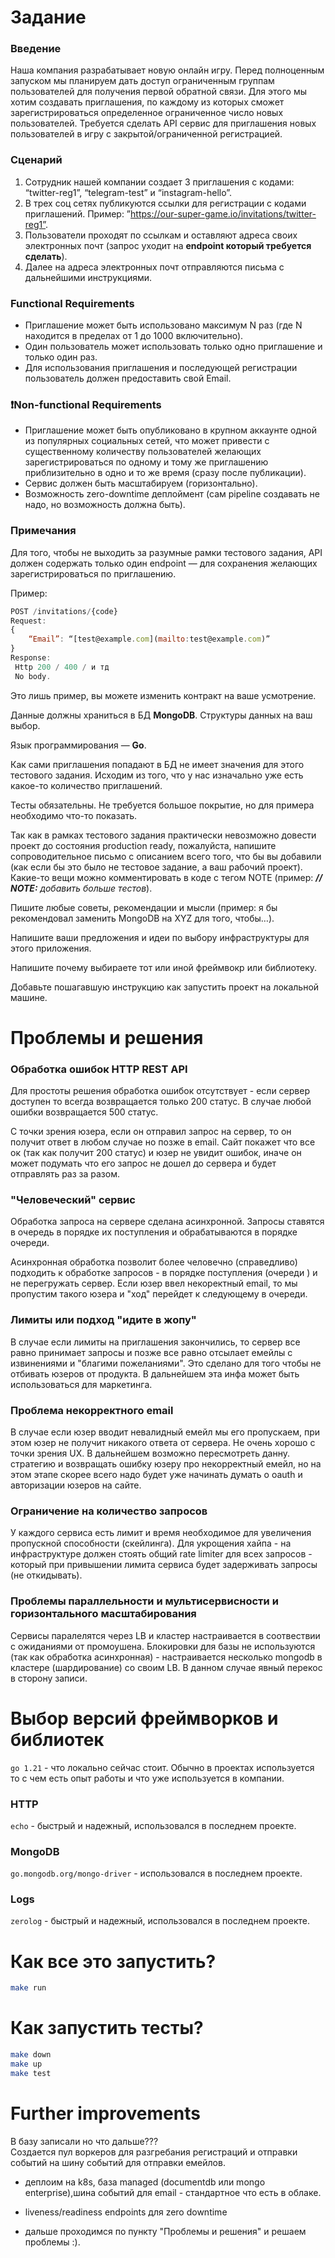 # Задание
### Введение

Наша компания разрабатывает новую онлайн игру. Перед полноценным запуском мы планируем дать доступ ограниченным группам пользователей для получения первой обратной связи. Для этого мы хотим создавать приглашения, по каждому из которых сможет зарегистрироваться определенное ограниченное число новых пользователей. Требуется сделать API сервис для приглашения новых пользователей в игру с закрытой/ограниченной регистрацией.

### Сценарий

1. Сотрудник нашей компании создает 3 приглашения с кодами: “twitter-reg1”, “telegram-test” и “instagram-hello”.
2. В трех соц сетях публикуются ссылки для регистрации с кодами приглашений. Пример: ”https://our-super-game.io/invitations/twitter-reg1”.
3. Пользователи проходят по ссылкам и оставляют адреса своих электронных почт (запрос уходит на **endpoint который требуется сделать**).
4. Далее на адреса электронных почт отправляются письма с дальнейшими инструкциями.

### Functional Requirements

- Приглашение может быть использовано максимум N раз (где N находится в пределах от 1 до 1000 включительно).
- Один пользователь может использовать только одно приглашение и только один раз.
- Для использования приглашения и последующей регистрации пользователь должен предоставить свой Email.

### ❗️Non-functional Requirements

- Приглашение может быть опубликовано в крупном аккаунте одной из популярных социальных сетей, что может привести с существенному количеству пользователей желающих зарегистрироваться по одному и тому же приглашению приблизительно в одно и то же время (сразу после публикации).
- Сервис должен быть масштабируем (горизонтально).
- Возможность zero-downtime деплоймент (сам pipeline создавать не надо, но возможность должна быть).

### Примечания

Для того, чтобы не выходить за разумные рамки тестового задания, API должен содержать только один endpoint — для сохранения желающих зарегистрироваться по приглашению.

Пример:

```jsx
POST /invitations/{code}
Request: 
{
 	“Email”: “[test@example.com](mailto:test@example.com)” 
}
Response: 
 Http 200 / 400 / и тд
 No body.
```

Это лишь пример, вы можете изменить контракт на ваше усмотрение.

Данные должны храниться в БД **MongoDB**. Структуры данных на ваш выбор.

Язык программирования — **Go**.

Как сами приглашения попадают в БД не имеет значения для этого тестового задания. Исходим из того, что у нас изначально уже есть какое-то количество приглашений.

Тесты обязательны. Не требуется большое покрытие, но для примера необходимо что-то показать.

Так как в рамках тестового задания практически невозможно довести проект до состояния production ready, пожалуйста, напишите сопроводительное письмо с описанием всего того, что бы вы добавили (как если бы это было не тестовое задание, а ваш рабочий проект). Какие-то вещи можно комментировать в коде с тегом NOTE (пример: ***// NOTE:** добавить больше тестов*).

Пишите любые советы, рекомендации и мысли (пример: я бы рекомендовал заменить MongoDB на XYZ для того, чтобы…).

Напишите ваши предложения и идеи по выбору инфраструктуры для этого приложения.

Напишите почему выбираете тот или иной фреймвокр или библиотеку.

Добавьте пошагавшую инструкцию как запустить проект на локальной машине.

# Проблемы и решения

### Обработка ошибок HTTP REST API

Для простоты решения обработка ошибок отсутствует - если сервер доступен то всегда возвращается только 200 статус. В случае любой ошибки возвращается 500 статус.

С точки зрения юзера, если он отправил запрос на сервер, то он получит ответ в любом случае но позже в email. Сайт покажет что все ок (так как получит 200 статус) и юзер не увидит ошибок, иначе он может подумать что его запрос не дошел до сервера и будет отправлять раз за разом.

### "Человеческий" сервис

Обработка запроса на сервере сделана асинхронной. Запросы ставятся в очередь в порядке их поступления и обрабатываются в порядке очереди. 

Асинхронная обработка позволит более человечно (справедливо) подходить к обработке запросов - в порядке поступления (очереди ) и не перегружать сервер. Если юзер ввел некоректный email, то мы пропустим такого юзера и "ход"  перейдет к следующему в очереди.


### Лимиты или подход "идите в жопу"

В случае если лимиты на приглашения закончились, то сервер все равно принимает запросы и позже все равно отсылает емейлы с извинениями и "благими пожеланиями". Это сделано для того чтобы не отбивать юзеров от продукта. В дальнейшем эта инфа может быть использоваться для маркетинга.

### Проблема некорректного email

В случае если юзер вводит невалидный емейл мы его пропускаем, при этом юзер не получит никакого ответа от сервера. Не очень хорошо с точки зрения UX. В дальнейшем возможно пересмотреть данну. стратегию и возвращать ошибку юзеру про некорректный емейл, но на этом этапе скорее всего надо будет уже начинать думать о oauth и авторизации юзеров на сайте.

### Ограничение на количество запросов

У каждого сервиса есть лимит и время необходимое для увеличения пропускной способности (скейлинга). Для укрощения хайпа - на инфраструктуре должен стоять общий rate limiter для всех запросов - который при привышении лимита сервиса будет задерживать запросы (не откидывать).

### Проблемы параллельности и мультисервисности и горизонтального масштабирования

Сервисы паралелятся через LB и кластер настраивается в соотвествии с ожиданиями от промоушена. 
Блокировки для базы не используются (так как обработка асинхронная) - настраивается несколько mongodb в кластере (шардирование) со своим LB. В данном случае явный перекос в сторону записи.


# Выбор версий фреймворков и библиотек

`go 1.21` - что локально сейчас стоит.
Обычно в проектах используется то с чем есть опыт работы и что уже используется в компании.

### HTTP 

`echo` - быстрый и надежный, использовался в последнем проекте.

### MongoDB

`go.mongodb.org/mongo-driver` - использовался в последнем проекте.

### Logs

`zerolog` - быстрый и надежный, использовался в последнем проекте.
	

# Как все это запустить?

```bash
make run
```

# Как запустить тесты?

```bash
make down
make up
make test
```

# Further improvements

В базу записали но что дальше???  
Создается пул воркеров для разгребания регистраций и отправки событий на шину событий для отправки емейлов.

- деплоим на k8s, база managed (documentdb или mongo enterprise),шина событий для email - стандартное что есть в облаке.

- liveness/readiness endpoints для zero downtime

- дальше проходимся по пункту "Проблемы и решения" и решаем проблемы :).
